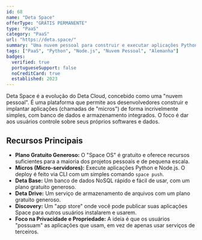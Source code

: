 ```yaml
---
id: 68
name: "Deta Space"
offerType: "GRÁTIS PERMANENTE"
type: "PaaS"
category: "PaaS"
url: "https://deta.space/"
summary: "Uma nuvem pessoal para construir e executar aplicações Python e Node.js."
tags: ["PaaS", "Python", "Node.js", "Nuvem Pessoal", "Alemanha"]
badges:
  verified: true
  portugueseSupport: false
  noCreditCard: true
  established: 2023
---
```


Deta Space é a evolução do Deta Cloud, concebido como uma "nuvem pessoal". É uma plataforma que permite aos desenvolvedores construir e implantar aplicações (chamadas de "micros") de forma incrivelmente simples, com banco de dados e armazenamento integrados. O foco é dar aos usuários controle sobre seus próprios softwares e dados.

## Recursos Principais

- **Plano Gratuito Generoso:** O "Space OS" é gratuito e oferece recursos suficientes para a maioria dos projetos pessoais e de pequena escala.
- **Micros (Micro-servidores):** Execute aplicações Python e Node.js. O deploy é feito via CLI com um simples comando `space push`.
- **Deta Base:** Um banco de dados NoSQL rápido e fácil de usar, com um plano gratuito generoso.
- **Deta Drive:** Um serviço de armazenamento de arquivos com um plano gratuito generoso.
- **Discovery:** Um "app store" onde você pode publicar suas aplicações Space para outros usuários instalarem e usarem.
- **Foco na Privacidade e Propriedade:** A ideia é que os usuários "possuam" as aplicações que usam, em vez de apenas usar serviços de terceiros.
